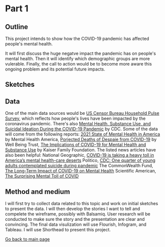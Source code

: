 # Part 1
## Outline
This project intends to show how the COVID-19 pandemic has affected people's mental health.

It will first discuss the huge negatve impact the pandemic has on people's mental health. Then it will identify which demographic groups are more vulerable. Finally, the call to action would be to become more aware this ongoing problem and its potential future impacts.

## Sketches

## Data

One of the main data sources would be [US Censor Bureau Household Pulse Survey](https://www.census.gov/programs-surveys/household-pulse-survey/data.html), which reflects how people's lives have been impacted by the coronavirus pandemic.
There's also [Mental Health, Substance Use, and Suicidal Ideation During the COVID-19 Pandemic](https://www.cdc.gov/mmwr/volumes/69/wr/mm6932a1.htm) by CDC.
Some of the data will come from the following reports: [2021 State of Mental Health in America](https://mhanational.org/sites/default/files/2021%20State%20of%20Mental%20Health%20in%20America_0.pdf) by Mental Health America, [Porjected Deaths of Despaie from COVID-19](https://wellbeingtrust.org/wp-content/uploads/2020/05/WBT_Deaths-of-Despair_COVID-19-FINAL-FINAL.pdf) by Well Being Trust, [The Implications of COVID-19 for Mental Health and Substance Use](https://www.kff.org/coronavirus-covid-19/issue-brief/the-implications-of-covid-19-for-mental-health-and-substance-use/) by Kaiser Family Foundation.
The listed news articles have also been helpful:
National Geographic, [COVID-19 is taking a heavy toll in America’s mental health-care deserts](https://www.nationalgeographic.com/science/article/coronavirus-is-taking-heavy-toll-america-mental-health-care-deserts)
Politico, [CDC: One quarter of young adults contemplated suicide during pandemic](https://www.politico.com/news/2020/08/13/cdc-mental-health-pandemic-394832)
The CommonWealth Fund, [The Long-Term Impact of COVID-19 on Mental Health](https://www.commonwealthfund.org/blog/2020/long-term-impact-covid-19-mental-health)
Scientific American, [The Surprising Mental Toll of COVID](https://www.scientificamerican.com/article/the-surprising-mental-toll-of-covid/)

## Method and medium

I will first try to collect data related to this topic and work on initial sketches to present the data. I will then develop the stories I want to tell and compelete the wireframe, possibly with Balsamiq. User research will be conducted to make sure the story and the presentation are clear and convincing. The final data visulization will use Flourish, Infogram, and Tableau. I will use Shorthead to present this project.


[Go back to main page](<https://iriswzi.github.io/wanzhiz-portfolio/>)
